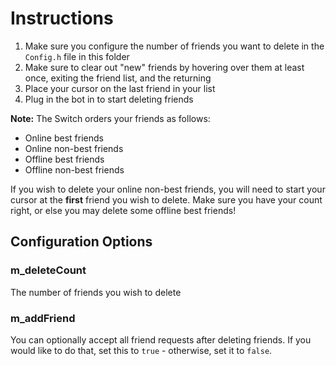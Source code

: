 # Instructions

1. Make sure you configure the number of friends you want to delete in the `Config.h` file in this folder
2. Make sure to clear out "new" friends by hovering over them at least once, exiting the friend list, and the returning
3. Place your cursor on the last friend in your list
4. Plug in the bot in to start deleting friends

**Note:** The Switch orders your friends as follows:

* Online best friends
* Online non-best friends
* Offline best friends
* Offline non-best friends

If you wish to delete your online non-best friends, you will need to start your cursor at the **first** friend you wish to delete. Make sure you have your count right, or else you may delete some offline best friends!

## Configuration Options

### m_deleteCount
The number of friends you wish to delete

### m_addFriend
You can optionally accept all friend requests after deleting friends. If you would like to do that, set this to `true` - otherwise, set it to `false`.
